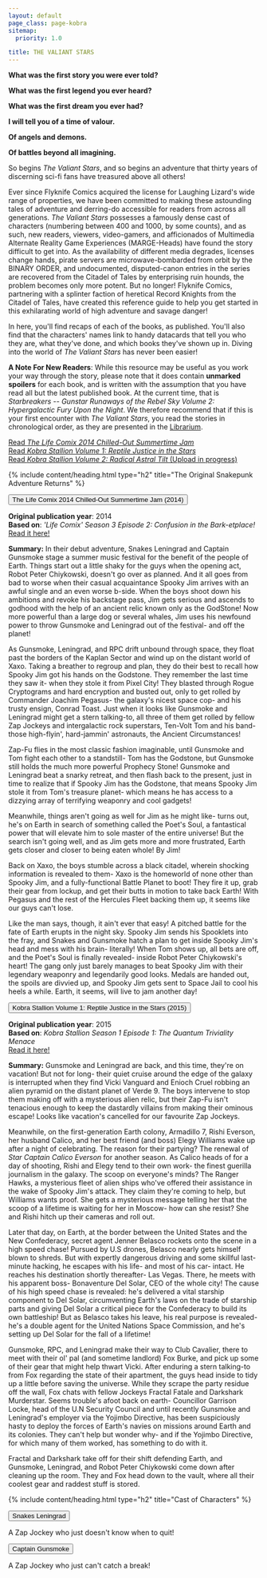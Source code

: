 ```yaml
---
layout: default
page_class: page-kobra
sitemap:
  priority: 1.0

title: THE VALIANT STARS
---
```


<link href="/valiantRecap/css/recap.css" rel="stylesheet">

**What was the first story you were ever told?**

**What was the first legend you ever heard?**

**What was the first dream you ever had?**

**I will tell you of a time of valour.**

**Of angels and demons.**

**Of battles beyond all imagining.**

So begins _The Valiant Stars_, and so begins an adventure that thirty years of discerning sci-fi fans have treasured above all others! 

Ever since Flyknife Comics acquired the license for Laughing Lizard's wide range of properties, we have been committed to making these astounding tales of adventure and derring-do accessible for readers from across all generations. _The Valiant Stars_ possesses a famously dense cast of characters (numbering between 400 and 1000, by some counts), and as such, new readers, viewers, video-gamers, and afficionados of Multimedia Alternate Reality Game Experiences (MARGE-Heads) have found the story difficult to get into. As the availability of different media degrades, licenses change hands, pirate servers are microwave-bombarded from orbit by the BINARY ORDER, and undocumented, disputed-canon entries in the series are recovered from the Citadel of Tales by enterprising ruin hounds, the problem becomes only more potent. But no longer! Flyknife Comics, partnering with a splinter faction of heretical Record Knights from the Citadel of Tales, have created this reference guide to help you get started in this exhilarating world of high adventure and savage danger!

In here, you'll find recaps of each of the books, as published. You'll also find that the characters' names link to handy datacards that tell you who they are, what they've done, and which books they've shown up in. Diving into the world of _The Valiant Stars_ has never been easier!

**A Note For New Readers**: While this resource may be useful as you work your way through the story, please note that it does contain **unmarked spoilers** for each book, and is written with the assumption that you have read all but the latest published book. At the current time, that is _Starbreakers -- Gunstar Runaways of the Rebel Sky Volume 2: Hypergalactic Fury Upon the Night_. We therefore recommend that if this is your first encounter with _The Valiant Stars_, you read the stories in chronological order, as they are presented in the [Librarium](/librarium).

[Read _The Life Comix 2014 Chilled-Out Summertime Jam_](/gallery/2014jam)  
[Read _Kobra Stallion Volume 1: Reptile Justice in the Stars_](/gallery/kobrastallion1)  
[Read _Kobra Stallion Volume 2: Radical Astral Tilt_ (Upload in progress)](/gallery/kobrastallion2)

{% include content/heading.html type="h2" title="The Original Snakepunk Adventure Returns" %}

<button class="collapsible" data-collapse="jam">The Life Comix 2014 Chilled-Out Summertime Jam (2014)</button>
<div class="collapsible-content" id="jam">
  <p>
  	<strong>Original publication year</strong>: 2014<br />
    <strong>Based on</strong>: <em>'Life Comix' Season 3 Episode 2: Confusion in the Bark-etplace!</em><br />
  	<a href="/gallery/2014jam">Read it here!</a>
  </p>
  <p>
    <strong>Summary:</strong> In their debut adventure, Snakes Leningrad and Captain Gunsmoke stage a summer music festival for the benefit of the people of Earth. Things start out a little shaky for the guys when the opening act, Robot Peter Chiykowski, doesn't go over as planned. And it all goes from bad to worse when their casual acquaintance Spooky Jim arrives with an awful single and an even worse b-side. When the boys shoot down his ambitions and revoke his backstage pass, Jim gets serious and ascends to godhood with the help of an ancient relic known only as the GodStone! Now more powerful than a large dog or several whales, Jim uses his newfound power to throw Gunsmoke and Leningrad out of the festival- and off the planet!
  </p>
  <p>As Gunsmoke, Leningrad, and RPC drift unbound through space, they float past the borders of the Kaplan Sector and wind up on the distant world of Xaxo. Taking a breather to regroup and plan, they do their best to recall how Spooky Jim got his hands on the Godstone. They remember the last time they saw it- when they stole it from Pixel City! They blasted through Rogue Cryptograms and hard encryption and busted out, only to get rolled by Commander Joachim Pegasus- the galaxy's nicest space cop- and his trusty ensign, Conrad Toast. Just when it looks like Gunsmoke and Leningrad might get a stern talking-to, all three of them get rolled by fellow Zap Jockeys and intergalactic rock superstars, Ten-Volt Tom and his band- those high-flyin', hard-jammin' astronauts, the Ancient Circumstances!</p>
  <p>Zap-Fu flies in the most classic fashion imaginable, until Gunsmoke and Tom fight each other to a standstill- Tom has the Godstone, but Gunsmoke still holds the much more powerful Prophecy Stone! Gunsmoke and Leningrad beat a snarky retreat, and then flash back to the present, just in time to realize that if Spooky Jim has the Godstone, that means Spooky Jim stole it from Tom's treasure planet- which means he has access to a dizzying array of terrifying weaponry and cool gadgets!</p>
  <p>Meanwhile, things aren't going as well for Jim as he might like- turns out, he's on Earth in search of something called the Poet's Soul, a fantastical power that will elevate him to sole master of the entire universe! But the search isn't going well, and as Jim gets more and more frustrated, Earth gets closer and closer to being eaten whole! By Jim!</p>
  <p>Back on Xaxo, the boys stumble across a black citadel, wherein shocking information is revealed to them- Xaxo is the homeworld of none other than Spooky Jim, and a fully-functional Battle Planet to boot! They fire it up, grab their gear from lockup, and get their butts in motion to take back Earth! With Pegasus and the rest of the Hercules Fleet backing them up, it seems like our guys can't lose.</p>
  <p>Like the man says, though, it ain't ever that easy! A pitched battle for the fate of Earth erupts in the night sky. Spooky Jim sends his Spooklets into the fray, and Snakes and Gunsmoke hatch a plan to get inside Spooky Jim's head and mess with his brain- literally! When Tom shows up, all bets are off, and the Poet's Soul is finally revealed- inside Robot Peter Chiykowski's heart! The gang only just barely manages to beat Spooky Jim with their legendary weaponry and legendarily good looks. Medals are handed out, the spoils are divvied up, and Spooky Jim gets sent to Space Jail to cool his heels a while. Earth, it seems, will live to jam another day!</p>
</div>

<button class="collapsible" data-collapse="kobrastallion1">Kobra Stallion Volume 1: Reptile Justice in the Stars (2015)</button>
<div class="collapsible-content" id="kobrastallion1">
  <p>
  	<strong>Original publication year</strong>: 2015<br />
    <strong>Based on</strong>: <em>Kobra Stallion Season 1 Episode 1: The Quantum Triviality Menace</em><br />
  	<a href="/gallery/kobrastallion1">Read it here!</a>
  </p>
  <p>
    <strong>Summary:</strong> Gunsmoke and Leningrad are back, and this time, they're on vacation! But not for long- their quiet cruise around the edge of the galaxy is interrupted when they find Vicki Vanguard and Enioch Cruel robbing an alien pyramid on the distant planet of Verde 9. The boys intervene to stop them making off with a mysterious alien relic, but their Zap-Fu isn't tenacious enough to keep the dastardly villains from making their ominous escape! Looks like vacation's cancelled for our favourite Zap Jockeys. 
  </p>
  <p>Meanwhile, on the first-generation Earth colony, Armadillo 7, Rishi Everson, her husband Calico, and her best friend (and boss) Elegy Williams wake up after a night of celebrating. The reason for their partying? The renewal of <em>Star Captain Calico Everson</em> for another season. As Calico heads of for a day of shooting, Rishi and Elegy tend to their own work- the finest guerilla journalism in the galaxy. The scoop on everyone's minds? The Ranger Hawks, a mysterious fleet of alien ships who've offered their assistance in the wake of Spooky Jim's attack. They claim they're coming to help, but Williams wants proof. She gets a mysterious message telling her that the scoop of a lifetime is waiting for her in Moscow- how can she resist? She and Rishi hitch up their cameras and roll out.
  </p>
  <p>Later that day, on Earth, at the border between the United States and the New Confederacy, secret agent Jenner Belasco rockets onto the scene in a high speed chase! Pursued by U.S drones, Belasco nearly gets himself blown to shreds. But with expertly dangerous driving and some skillful last-minute hacking, he escapes with his life- and most of his car- intact. He reaches his destination shortly thereafter- Las Vegas. There, he meets with his apparent boss- Bonaventure Del Solar, CEO of the whole city! The cause of his high speed chase is revealed: he's delivered a vital starship component to Del Solar, circumventing Earth's laws on the trade of starship parts and giving Del Solar a critical piece for the Confederacy to build its own battleship! But as Belasco takes his leave, his real purpose is revealed- he's a double agent for the United Nations Space Commission, and he's setting up Del Solar for the fall of a lifetime!</p>
  <p>Gunsmoke, RPC, and Leningrad make their way to Club Cavalier, there to meet with their ol' pal (and sometime landlord) Fox Burke, and pick up some of their gear that might help thwart Vicki. After enduring a stern talking-to from Fox regarding the state of their apartment, the guys head inside to tidy up a little before saving the universe. While they scrape the party residue off the wall, Fox chats with fellow Jockeys Fractal Fatale and Darkshark Murderstar. Seems trouble's afoot back on earth- Councillor Garrison Locke, head of the U.N Security Council and until recently Gunsmoke and Leningrad's employer via the Yojimbo Directive, has been suspiciously hasty to deploy the forces of Earth's navies on missions around Earth and its colonies. They can't help but wonder why- and if the Yojimbo Directive, for which many of them worked, has something to do with it.</p>
  <p>Fractal and Darkshark take off for their shift defending Earth, and Gunsmoke, Leningrad, and Robot Peter Chiykowski come down after cleaning up the room. They and Fox head down to the vault, where all their coolest gear and raddest stuff is stored. </p>
</div>

{% include content/heading.html type="h2" title="Cast of Characters" %}

<button class="collapsible" data-collapse="snakes">Snakes Leningrad</button>
<div class="collapsible-content" id="snakes">
	<p>A Zap Jockey who just doesn't know when to quit!</p>
</div>

<button class="collapsible" data-collapse="gunsmoke">Captain Gunsmoke</button>
<div class="collapsible-content" id="gunsmoke">
	<p>A Zap Jockey who just can't catch a break!</p>
</div>

<script src="/valiantRecap/js/recap.js">
	
</script>
